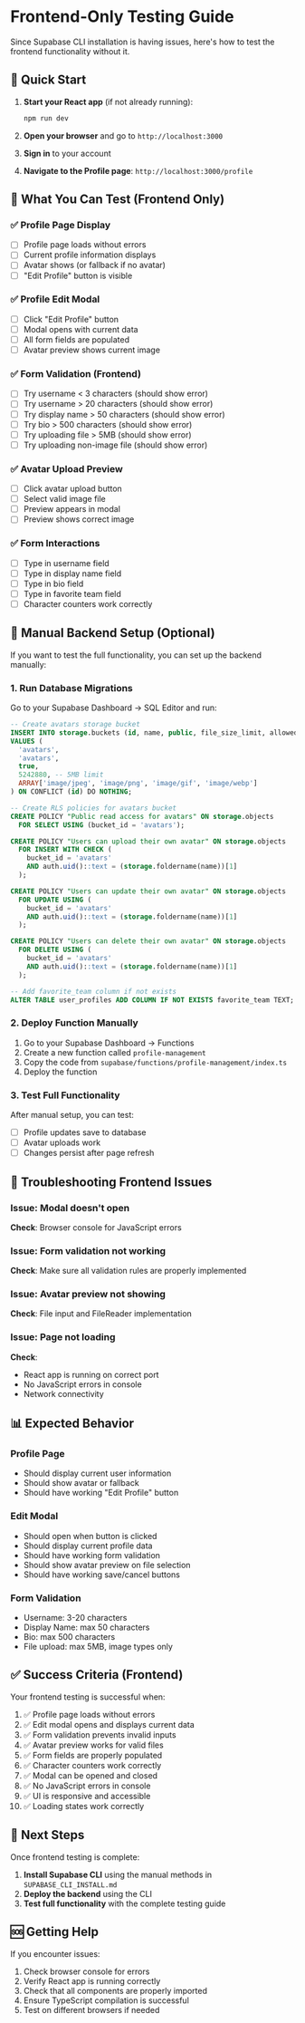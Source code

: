 # Frontend-Only Testing Guide

Since Supabase CLI installation is having issues, here's how to test the frontend functionality without it.

## 🚀 Quick Start

1. **Start your React app** (if not already running):
   ```bash
   npm run dev
   ```

2. **Open your browser** and go to `http://localhost:3000`

3. **Sign in** to your account

4. **Navigate to the Profile page**: `http://localhost:3000/profile`

## 🧪 What You Can Test (Frontend Only)

### ✅ Profile Page Display
- [ ] Profile page loads without errors
- [ ] Current profile information displays
- [ ] Avatar shows (or fallback if no avatar)
- [ ] "Edit Profile" button is visible

### ✅ Profile Edit Modal
- [ ] Click "Edit Profile" button
- [ ] Modal opens with current data
- [ ] All form fields are populated
- [ ] Avatar preview shows current image

### ✅ Form Validation (Frontend)
- [ ] Try username < 3 characters (should show error)
- [ ] Try username > 20 characters (should show error)
- [ ] Try display name > 50 characters (should show error)
- [ ] Try bio > 500 characters (should show error)
- [ ] Try uploading file > 5MB (should show error)
- [ ] Try uploading non-image file (should show error)

### ✅ Avatar Upload Preview
- [ ] Click avatar upload button
- [ ] Select valid image file
- [ ] Preview appears in modal
- [ ] Preview shows correct image

### ✅ Form Interactions
- [ ] Type in username field
- [ ] Type in display name field
- [ ] Type in bio field
- [ ] Type in favorite team field
- [ ] Character counters work correctly

## 🔧 Manual Backend Setup (Optional)

If you want to test the full functionality, you can set up the backend manually:

### 1. Run Database Migrations

Go to your Supabase Dashboard → SQL Editor and run:

```sql
-- Create avatars storage bucket
INSERT INTO storage.buckets (id, name, public, file_size_limit, allowed_mime_types)
VALUES (
  'avatars',
  'avatars',
  true,
  5242880, -- 5MB limit
  ARRAY['image/jpeg', 'image/png', 'image/gif', 'image/webp']
) ON CONFLICT (id) DO NOTHING;

-- Create RLS policies for avatars bucket
CREATE POLICY "Public read access for avatars" ON storage.objects
  FOR SELECT USING (bucket_id = 'avatars');

CREATE POLICY "Users can upload their own avatar" ON storage.objects
  FOR INSERT WITH CHECK (
    bucket_id = 'avatars' 
    AND auth.uid()::text = (storage.foldername(name))[1]
  );

CREATE POLICY "Users can update their own avatar" ON storage.objects
  FOR UPDATE USING (
    bucket_id = 'avatars' 
    AND auth.uid()::text = (storage.foldername(name))[1]
  );

CREATE POLICY "Users can delete their own avatar" ON storage.objects
  FOR DELETE USING (
    bucket_id = 'avatars' 
    AND auth.uid()::text = (storage.foldername(name))[1]
  );

-- Add favorite_team column if not exists
ALTER TABLE user_profiles ADD COLUMN IF NOT EXISTS favorite_team TEXT;
```

### 2. Deploy Function Manually

1. Go to your Supabase Dashboard → Functions
2. Create a new function called `profile-management`
3. Copy the code from `supabase/functions/profile-management/index.ts`
4. Deploy the function

### 3. Test Full Functionality

After manual setup, you can test:
- [ ] Profile updates save to database
- [ ] Avatar uploads work
- [ ] Changes persist after page refresh

## 🐛 Troubleshooting Frontend Issues

### Issue: Modal doesn't open
**Check**: Browser console for JavaScript errors

### Issue: Form validation not working
**Check**: Make sure all validation rules are properly implemented

### Issue: Avatar preview not showing
**Check**: File input and FileReader implementation

### Issue: Page not loading
**Check**: 
- React app is running on correct port
- No JavaScript errors in console
- Network connectivity

## 📊 Expected Behavior

### Profile Page
- Should display current user information
- Should show avatar or fallback
- Should have working "Edit Profile" button

### Edit Modal
- Should open when button is clicked
- Should display current profile data
- Should have working form validation
- Should show avatar preview on file selection
- Should have working save/cancel buttons

### Form Validation
- Username: 3-20 characters
- Display Name: max 50 characters
- Bio: max 500 characters
- File upload: max 5MB, image types only

## ✅ Success Criteria (Frontend)

Your frontend testing is successful when:

1. ✅ Profile page loads without errors
2. ✅ Edit modal opens and displays current data
3. ✅ Form validation prevents invalid inputs
4. ✅ Avatar preview works for valid files
5. ✅ Form fields are properly populated
6. ✅ Character counters work correctly
7. ✅ Modal can be opened and closed
8. ✅ No JavaScript errors in console
9. ✅ UI is responsive and accessible
10. ✅ Loading states work correctly

## 🎯 Next Steps

Once frontend testing is complete:

1. **Install Supabase CLI** using the manual methods in `SUPABASE_CLI_INSTALL.md`
2. **Deploy the backend** using the CLI
3. **Test full functionality** with the complete testing guide

## 🆘 Getting Help

If you encounter issues:

1. Check browser console for errors
2. Verify React app is running correctly
3. Check that all components are properly imported
4. Ensure TypeScript compilation is successful
5. Test on different browsers if needed 